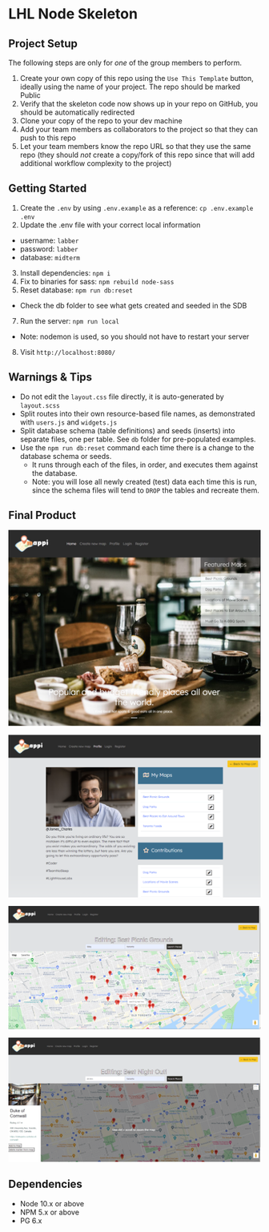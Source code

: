 LHL Node Skeleton
=========

## Project Setup

The following steps are only for _one_ of the group members to perform.

1. Create your own copy of this repo using the `Use This Template` button, ideally using the name of your project. The repo should be marked Public
2. Verify that the skeleton code now shows up in your repo on GitHub, you should be automatically redirected
3. Clone your copy of the repo to your dev machine
4. Add your team members as collaborators to the project so that they can push to this repo
5. Let your team members know the repo URL so that they use the same repo (they should _not_ create a copy/fork of this repo since that will add additional workflow complexity to the project)


## Getting Started

1. Create the `.env` by using `.env.example` as a reference: `cp .env.example .env`
2. Update the .env file with your correct local information 
  - username: `labber` 
  - password: `labber` 
  - database: `midterm`
3. Install dependencies: `npm i`
4. Fix to binaries for sass: `npm rebuild node-sass`
5. Reset database: `npm run db:reset`
  - Check the db folder to see what gets created and seeded in the SDB
7. Run the server: `npm run local`
  - Note: nodemon is used, so you should not have to restart your server
8. Visit `http://localhost:8080/`

## Warnings & Tips

- Do not edit the `layout.css` file directly, it is auto-generated by `layout.scss`
- Split routes into their own resource-based file names, as demonstrated with `users.js` and `widgets.js`
- Split database schema (table definitions) and seeds (inserts) into separate files, one per table. See `db` folder for pre-populated examples. 
- Use the `npm run db:reset` command each time there is a change to the database schema or seeds. 
  - It runs through each of the files, in order, and executes them against the database. 
  - Note: you will lose all newly created (test) data each time this is run, since the schema files will tend to `DROP` the tables and recreate them.

## Final Product

!["WikiMap_Homepage"](https://github.com/BlesMateo/Midterm-WikiMap/blob/master/public/images/WikiMap_Homepage.PNG?raw=true)

!["WikiMap_Profile"](https://github.com/BlesMateo/Midterm-WikiMap/blob/master/public/images/WikiMap_Profile.PNG?raw=true)

!["WikiMap_Edit_Map"](https://github.com/BlesMateo/Midterm-WikiMap/blob/master/public/images/WikiMap_Edit_Map.PNG?raw=true)

!["WikiMap_Edit_Map_New_Marker"](https://github.com/BlesMateo/Midterm-WikiMap/blob/master/public/images/WikiMap_Edit_Map_New_Marker.PNG?raw=true)



## Dependencies

- Node 10.x or above
- NPM 5.x or above
- PG 6.x


